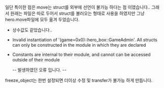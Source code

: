 일단 특이한 점은 move는 struct를 외부에 선언이 불가능 하다는 점 이였습니다..
그래서 원래는 파일은 따로 두어서 struct를 불러오는 형태로 사용을 하였지만 그냥 hero.move파일에 모두 옮겨 두었습니다.

- 상수값도 같았습니다..

- Invalid instantiation of '(game=0x0)::hero_box::GameAdmin'.
  All structs can only be constructed in the module in which they are declared
- Constants are internal to their module, and cannot can be accessed outside of their module

  -- 발생하였던 오류 입니다. --

freeze_object는 한번 설정되면 더이상 수정 및 transfer가 불가능 하게 만듭니다.
